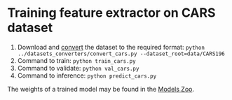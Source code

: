 # Training feature extractor on CARS dataset

1. Download and [convert](https://github.com/OML-Team/open-metric-learning/tree/main/pipelines/datasets_converters) the dataset to the required format:
`python ../datasets_converters/convert_cars.py --dataset_root=data/CARS196`
2. Command to train: `python train_cars.py`
3. Command to validate: `python val_cars.py`
4. Command to inference: `python predict_cars.py`

The weights of a trained model may be found in the [Models Zoo](https://github.com/OML-Team/open-metric-learning#zoo).
